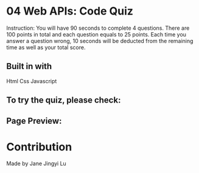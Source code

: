 # 04 Web APIs: Code Quiz

Instruction:
You will have 90 seconds to complete 4 questions. There are
100 points in total and each question equals to 25 points. Each time you
answer a question wrong, 10 seconds will be deducted from the remaining
time as well as your total score.

## Built in with

Html
Css
Javascript

## To try the quiz, please check:

## Page Preview:

# Contribution

Made by Jane Jingyi Lu
